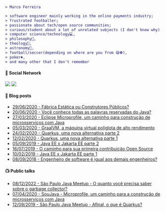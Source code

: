 ```diff
> Marco Ferreira

> software engineer mainly working in the online payments industry;
> frustrated footballer;
> passionate about tech/open source communities;
> curious/student about a lot of unrelated subjects (I don't know why). See below:
> computer science/technology💻,
> philosophy📕,
> theology📗,
> astronomy🚀,
> football/soccer(depending on where are you from 😆⚽),
> poker♠️,
> and many other that I don't remember 
```

#### 🔗 Social Network

<a href="https://twitter.com/marcoferreira44"><img src="https://img.shields.io/badge/Twitter-1DA1F2?style=for-the-badge&logo=twitter&logoColor=white"></img></a>
<a href="https://www.linkedin.com/in/marcoferreira44/"><img src="https://img.shields.io/badge/LinkedIn-0077B5?style=for-the-badge&logo=linkedin&logoColor=white"></img></a>

#### 📓 Blog posts

<!-- BLOG:START -->
- [29/06/2020 - Fábrica Estática ou Construtores Públicos?](https://www.codificante.com.br/2020/06/29/metodos-estaticos-de-fabrica-ou-construtores-publicos/)
- [20/06/2020 - Você conhece todas as palavras reservadas do Java?](https://www.codificante.com.br/2020/06/20/voce-conhece-todas-as-palavras-reservadas-do-java/)
- [27/03/2020 - Eclipse Microprofile, um caminho para construção de microsserviços com Java](https://www.codificante.com.br/2020/03/27/eclipse-microprofile-um-caminho-para-construcao-de-microsservicos-com-java/)
- [05/03/2020 - GraalVM, a máquina virtual poliglota de alto rendimento](https://www.codificante.com.br/2020/03/05/graalvm-a-maquina-virtual-poliglota-de-alto-rendimento/)
- [24/02/2020 - Quarkus, uma nova alternativa parte 2](https://www.codificante.com.br/2020/02/24/quarkus-uma-nova-alternativa-pt-2/)
- [12/02/2020 - Quarkus, uma nova alternativa parte 1](https://www.codificante.com.br/2020/02/12/quarkus-uma-nova-alternativa-pt-1/)
- [05/09/2019 - Java EE x Jakarta EE parte 2](https://www.codificante.com.br/2019/09/05/javaee-jakartaee-pt2/)
- [16/07/2019 - O caminho para sua primeira contribuição Open Source](https://www.codificante.com.br/2019/07/16/sua-primeira-contribuicao-open-source/)
- [10/02/2019 - Java EE x Jakarta EE parte 1](https://www.codificante.com.br/2019/02/10/javaee-jakartaee-pt-1/)
- [08/09/2018 - Engenheiro de software é igual aos demais engenheiros?](https://www.codificante.com.br/2018/09/08/engenheiro-de-sofware-e-igual-aos-demais-engenheiros/)
<!-- BLOG:END -->

#### 📺 Public talks

<!-- YOUTUBE:START -->
- [08/12/2022 - São Paulo Java Meetup - O quanto você precisa saber sobre o garbage collector?](https://www.youtube.com/watch?v=-URp1ewXffM)
- [07/04/2020 - SouJava - Microprofile, um caminho para a construção de microsserviços com Java](https://www.youtube.com/watch?v=gi7crGS3T1M&t=2s)
- [12/09/2019 - São Paulo Java Meetup - Afinal, o que é Quarkus?](https://www.youtube.com/watch?v=Z-aZhT9qbP4&t=4s)
<!-- YOUTUBE:END -->
